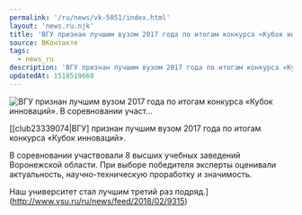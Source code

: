 ```yaml
---
permalink: '/ru/news/vk-5051/index.html'
layout: 'news.ru.njk'
title: 'ВГУ признан лучшим вузом 2017 года по итогам конкурса «Кубок инноваций».   В соревновании участ…'
source: ВКонтакте
tags:
  - news_ru
description: 'ВГУ признан лучшим вузом 2017 года по итогам конкурса «Кубок инноваций».   В соревновании участ…'
updatedAt: 1518519660
---
```

![ВГУ признан лучшим вузом 2017 года по итогам конкурса «Кубок инноваций».   В соревновании участ…](https://sun9-54.userapi.com/c840133/v840133090/78179/8jnPv97Ljkw.jpg)

[[club23339074|ВГУ] признан лучшим вузом 2017 года по итогам конкурса «Кубок инноваций». 

В соревновании участвовали 8 высших учебных заведений Воронежской области. При выборе победителя эксперты оценивали актуальность, научно-техническую проработку и значимость.

Наш университет стал лучшим третий раз подряд.](http://www.vsu.ru/ru/news/feed/2018/02/9315)
